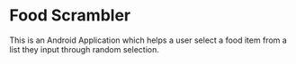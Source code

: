 # Food Scrambler
This is an Android Application which helps a user select a food item from a list they input through random selection.
